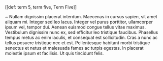 [[def: term 5, term five, Term Five]]

~ Nullam dignissim placerat interdum. Maecenas in cursus sapien, sit amet aliquam mi. Integer sed leo lacus. Integer vel purus porttitor, ullamcorper ipsum vel, tempor dui. Aenean euismod congue tellus vitae maximus. Vestibulum dignissim nunc ex, sed efficitur leo tristique faucibus. Phasellus tempus metus ac enim iaculis, et consequat est sollicitudin. Cras a nunc ac tellus posuere tristique nec et est. Pellentesque habitant morbi tristique senectus et netus et malesuada fames ac turpis egestas. In placerat molestie ipsum et facilisis. Ut quis tincidunt felis.
